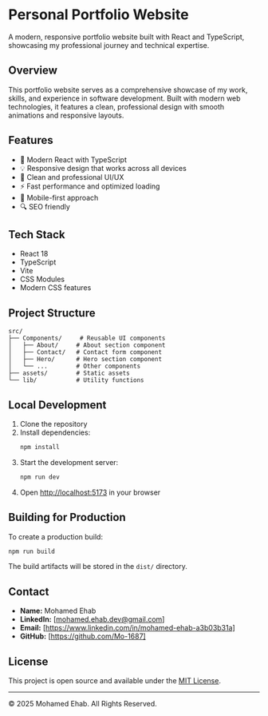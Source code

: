 # Personal Portfolio Website

A modern, responsive portfolio website built with React and TypeScript, showcasing my professional journey and technical expertise.

## Overview

This portfolio website serves as a comprehensive showcase of my work, skills, and experience in software development. Built with modern web technologies, it features a clean, professional design with smooth animations and responsive layouts.

## Features

- 🚀 Modern React with TypeScript
- 💡 Responsive design that works across all devices
- 🎨 Clean and professional UI/UX
- ⚡ Fast performance and optimized loading
- 📱 Mobile-first approach
- 🔍 SEO friendly

## Tech Stack

- React 18
- TypeScript
- Vite
- CSS Modules
- Modern CSS features

## Project Structure

```
src/
├── Components/     # Reusable UI components
│   ├── About/     # About section component
│   ├── Contact/   # Contact form component
│   ├── Hero/      # Hero section component
│   └── ...        # Other components
├── assets/        # Static assets
└── lib/           # Utility functions
```

## Local Development

1. Clone the repository
2. Install dependencies:
   ```bash
   npm install
   ```
3. Start the development server:
   ```bash
   npm run dev
   ```
4. Open [http://localhost:5173](http://localhost:5173) in your browser

## Building for Production

To create a production build:

```bash
npm run build
```

The build artifacts will be stored in the `dist/` directory.

## Contact

- **Name:** Mohamed Ehab
- **LinkedIn:** [mohamed.ehab.dev@gmail.com]
- **Email:** [https://www.linkedin.com/in/mohamed-ehab-a3b03b31a]
- **GitHub:** [https://github.com/Mo-1687]

## License

This project is open source and available under the [MIT License](LICENSE).

---

© 2025 Mohamed Ehab. All Rights Reserved.
